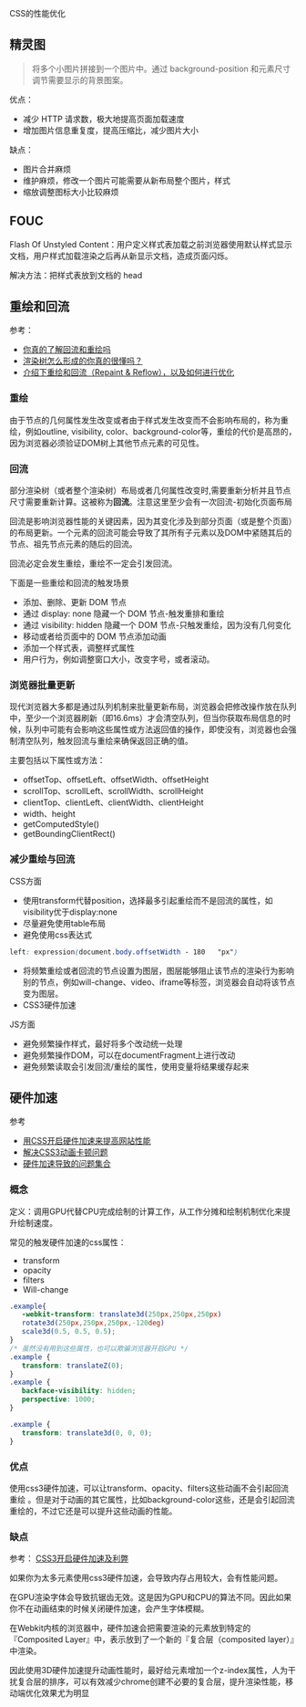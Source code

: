 
CSS的性能优化

## 精灵图

> 将多个小图片拼接到一个图片中。通过 background-position 和元素尺寸调节需要显示的背景图案。

优点：

-   减少 HTTP 请求数，极大地提高页面加载速度
-   增加图片信息重复度，提高压缩比，减少图片大小

缺点：

-   图片合并麻烦
-   维护麻烦，修改一个图片可能需要从新布局整个图片，样式
-   缩放调整图标大小比较麻烦

## FOUC

Flash Of Unstyled Content：用户定义样式表加载之前浏览器使用默认样式显示文档，用户样式加载渲染之后再从新显示文档，造成页面闪烁。

解决方法：把样式表放到文档的 head

## 重绘和回流

参考：
* [你真的了解回流和重绘吗](https://www.cnblogs.com/chenjg/p/10099886.html)
* [渲染树怎么形成的你真的很懂吗？](https://mp.weixin.qq.com/s/5jMuFElLK4SPEIKrBvGI1Q)
* [介绍下重绘和回流（Repaint & Reflow），以及如何进行优化](https://github.com/Advanced-Frontend/Daily-Interview-Question/issues/24)

### 重绘

由于节点的几何属性发生改变或者由于样式发生改变而不会影响布局的，称为重绘，例如outline, visibility, color、background-color等，重绘的代价是高昂的，因为浏览器必须验证DOM树上其他节点元素的可见性。

### 回流
部分渲染树（或者整个渲染树）布局或者几何属性改变时,需要重新分析并且节点尺寸需要重新计算。这被称为**回流**。注意这里至少会有一次回流-初始化页面布局

回流是影响浏览器性能的关键因素，因为其变化涉及到部分页面（或是整个页面）的布局更新。一个元素的回流可能会导致了其所有子元素以及DOM中紧随其后的节点、祖先节点元素的随后的回流。

回流必定会发生重绘，重绘不一定会引发回流。

下面是一些重绘和回流的触发场景
-   添加、删除、更新 DOM 节点
-   通过 display: none 隐藏一个 DOM 节点-触发重排和重绘
-   通过 visibility: hidden 隐藏一个 DOM 节点-只触发重绘，因为没有几何变化
-   移动或者给页面中的 DOM 节点添加动画
-   添加一个样式表，调整样式属性
-   用户行为，例如调整窗口大小，改变字号，或者滚动。

### 浏览器批量更新
现代浏览器大多都是通过队列机制来批量更新布局，浏览器会把修改操作放在队列中，至少一个浏览器刷新（即16.6ms）才会清空队列，但当你获取布局信息的时候，队列中可能有会影响这些属性或方法返回值的操作，即使没有，浏览器也会强制清空队列，触发回流与重绘来确保返回正确的值。

主要包括以下属性或方法：
* offsetTop、offsetLeft、offsetWidth、offsetHeight
* scrollTop、scrollLeft、scrollWidth、scrollHeight
* clientTop、clientLeft、clientWidth、clientHeight
* width、height
* getComputedStyle()
* getBoundingClientRect()

### 减少重绘与回流

CSS方面
* 使用transform代替position，选择最多引起重绘而不是回流的属性，如visibility优于display:none
* 尽量避免使用table布局
* 避免使用css表达式
```css
left: expression(document.body.offsetWidth - 180   "px")
```
* 将频繁重绘或者回流的节点设置为图层，图层能够阻止该节点的渲染行为影响别的节点，例如will-change、video、iframe等标签，浏览器会自动将该节点变为图层。
* CSS3硬件加速

JS方面
* 避免频繁操作样式，最好将多个改动统一处理
* 避免频繁操作DOM，可以在documentFragment上进行改动
* 避免频繁读取会引发回流/重绘的属性，使用变量将结果缓存起来


## 硬件加速

参考
* [用CSS开启硬件加速来提高网站性能](https://www.cnblogs.com/PeunZhang/p/3510083.html)
* [解决CSS3动画卡顿问题](https://blog.csdn.net/qq_34309704/article/details/80880101)
* [硬件加速导致的问题集合](https://blog.csdn.net/zhangcanyan/article/details/52817838)

### 概念
定义：调用GPU代替CPU完成绘制的计算工作，从工作分摊和绘制机制优化来提升绘制速度。

常见的触发硬件加速的css属性：
* transform
* opacity
* filters
* Will-change

```css
.example{
   -webkit-transform: translate3d(250px,250px,250px)
   rotate3d(250px,250px,250px,-120deg)
   scale3d(0.5, 0.5, 0.5);
}
/* 虽然没有用到这些属性，也可以欺骗浏览器开启GPU */
.example {
   transform: translateZ(0);
}
.example {
   backface-visibility: hidden;
   perspective: 1000;
}

.example {
   transform: translate3d(0, 0, 0);
}
```

### 优点
使用css3硬件加速，可以让transform、opacity、filters这些动画不会引起回流重绘 。但是对于动画的其它属性，比如background-color这些，还是会引起回流重绘的，不过它还是可以提升这些动画的性能。

### 缺点
参考： [CSS3开启硬件加速及利弊](https://www.cnblogs.com/zyyz/p/4975329.html)


如果你为太多元素使用css3硬件加速，会导致内存占用较大，会有性能问题。

在GPU渲染字体会导致抗锯齿无效。这是因为GPU和CPU的算法不同。因此如果你不在动画结束的时候关闭硬件加速，会产生字体模糊。

在Webkit内核的浏览器中，硬件加速会把需要渲染的元素放到特定的『Composited Layer』中，表示放到了一个新的『复合层（composited layer）』中渲染。

因此使用3D硬件加速提升动画性能时，最好给元素增加一个z-index属性，人为干扰复合层的排序，可以有效减少chrome创建不必要的复合层，提升渲染性能，移动端优化效果尤为明显